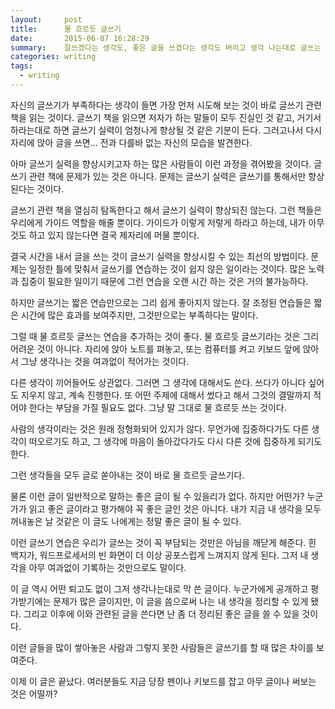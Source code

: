 ```yaml
---
layout:     post
title:      물 흐르듯 글쓰기
date:       2015-06-07 16:28:29
summary:    잘쓰겠다는 생각도, 좋은 글을 쓰겠다는 생각도 버리고 생각 나는대로 글쓰는 것을 연습하는 것도 좋은 글쓰기 연습 방법이다.
categories: writing
tags:
  - writing
---
```


자신의 글쓰기가 부족하다는 생각이 들면 가장 먼저 시도해 보는 것이 바로 글쓰기 관련 책을 읽는 것이다. 글쓰기 책을 읽으면 저자가 하는 말들이 모두 진실인 것 같고, 거기서 하라는대로 하면 글쓰기 실력이 엄청나게 향상될 것 같은 기분이 든다. 그러고나서 다시 자리에 앉아 글을 쓰면... 전과 다를바 없는 자신의 모습을 발견한다.

아마 글쓰기 실력을 향상시키고자 하는 많은 사람들이 이런 과정을 겪어봤을 것이다. 글쓰기 관련 책에 문제가 있는 것은 아니다. 문제는 글쓰기 실력은 글쓰기를 통해서만 향상된다는 것이다. 

글쓰기 관련 책을 열심히 탐독한다고 해서 글쓰기 실력이 향상되진 않는다. 그런 책들은 우리에게 가이드 역할을 해줄 뿐이다. 가이드가 이렇게 저렇게 하라고 하는데, 내가 아무것도 하고 있지 않는다면 결국 제자리에 머물 뿐이다.

결국 시간을 내서 글을 쓰는 것이 글쓰기 실력을 향상시킬 수 있는 최선의 방법이다. 문제는 일정한 틀에 맞춰서 글쓰기를 연습하는 것이 쉽지 않은 일이라는 것이다. 많은 노력과 집중이 필요한 일이기 때문에 그런 연습을 오랜 시간 하는 것은 거의 불가능하다.

하지만 글쓰기는 짧은 연습만으로는 그리 쉽게 좋아지지 않는다. 잘 조정된 연습들은 짧은 시간에 많은 효과를 보여주지만, 그것만으로는 부족하다는 말이다.

그럴 때 물 흐르듯 글쓰는 연습을 추가하는 것이 좋다. 물 흐르듯 글쓰기라는 것은 그리 어려운 것이 아니다. 자리에 앉아 노트를 펴놓고, 또는 컴퓨터를 켜고 키보드 앞에 앉아서 그냥 생각나는 것을 여과없이 적어가는 것이다.

다른 생각이 끼어들어도 상관없다. 그러면 그 생각에 대해서도 쓴다. 쓰다가 아니다 싶어도 지우지 않고, 계속 진행한다. 또 어떤 주제에 대해서 썼다고 해서 그것의 결말까지 적어야 한다는 부담을 가질 필요도 없다. 그냥 말 그대로 물 흐르듯 쓰는 것이다.

사람의 생각이라는 것은 원래 정형화되어 있지가 않다. 무언가에 집중하다가도 다른 생각이 떠오르기도 하고, 그 생각에 마음이 돌아갔다가도 다시 다른 것에 집중하게 되기도 한다. 

그런 생각들을 모두 글로 쏟아내는 것이 바로 물 흐르듯 글쓰기다. 

물론 이런 글이 일반적으로 말하는 좋은 글이 될 수 있을리가 없다. 하지만 어떤가? 누군가가 읽고 좋은 글이라고 평가해야 꼭 좋은 글인 것은 아니다. 내가 지금 내 생각을 모두 꺼내놓은 날 것같은 이 글도 나에게는 정말 좋은 글이 될 수 있다. 

이런 글쓰기 연습은 우리가 글쓰는 것이 꼭 부담되는 것만은 아님을 깨닫게 해준다. 흰 백지가, 워드프로세서의 빈 화면이 더 이상 공포스럽게 느껴지지 않게 된다. 그저 내 생각을 아무 여과없이 기록하는 것만으로도 말이다.

이 글 역시 어떤 퇴고도 없이 그저 생각나는대로 막 쓴 글이다. 누군가에게 공개하고 평가받기에는 문제가 많은 글이지만, 이 글을 씀으로써 나는 내 생각을 정리할 수 있게 됐다. 그리고 이후에 이와 관련된 글을 쓴다면 난 좀 더 정리된 좋은 글을 쓸 수 있을 것이다.

이런 글들을 많이 쌓아놓은 사람과 그렇지 못한 사람들은 글쓰기를 할 때 많은 차이를 보여준다. 

이제 이 글은 끝났다. 여러분들도 지금 당장 펜이나 키보드를 잡고 아무 글이나 써보는 것은 어떨까?